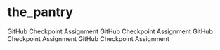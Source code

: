 # the_pantry
GitHub Checkpoint Assignment
GitHub Checkpoint Assignment
GitHub Checkpoint Assignment
GitHub Checkpoint Assignment
